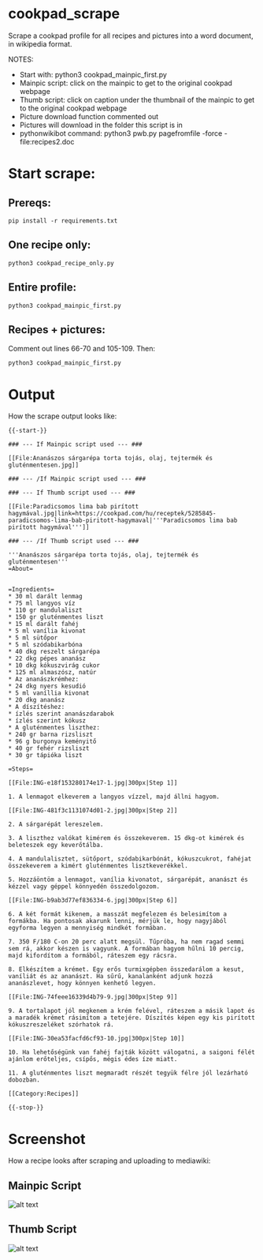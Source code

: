 # cookpad_scrape
Scrape a cookpad profile for all recipes and pictures into a word document, in wikipedia format. 

NOTES:

* Start with: python3 cookpad_mainpic_first.py
* Mainpic script: click on the mainpic to get to the original cookpad webpage
* Thumb script: click on caption under the thumbnail of the mainpic to get to the original cookpad webpage
* Picture download function commented out
* Pictures will download in the folder this script is in
* pythonwikibot command:
    python3 pwb.py pagefromfile -force -file:recipes2.doc

# Start scrape:
## Prereqs:
```
pip install -r requirements.txt
```
## One recipe only:
```
python3 cookpad_recipe_only.py
```
## Entire profile:
```
python3 cookpad_mainpic_first.py
```
## Recipes + pictures:
Comment out lines 66-70 and 105-109. Then:
```
python3 cookpad_mainpic_first.py
```


# Output
How the scrape output looks like:

```
{{-start-}}

### --- If Mainpic script used --- ###

[[File:Ananászos sárgarépa torta tojás, olaj, tejtermék és gluténmentesen.jpg]]

### --- /If Mainpic script used --- ###

### --- If Thumb script used --- ###

[[File:Paradicsomos lima bab pirított hagymával.jpg|link=https://cookpad.com/hu/receptek/5285845-paradicsomos-lima-bab-piritott-hagymaval|'''Paradicsomos lima bab pirított hagymával''']]

### --- /If Thumb script used --- ###

'''Ananászos sárgarépa torta tojás, olaj, tejtermék és gluténmentesen'''
=About=


=Ingredients=
* 30 ml darált lenmag
* 75 ml langyos víz
* 110 gr mandulaliszt
* 150 gr gluténmentes liszt
* 15 ml darált fahéj
* 5 ml vanília kivonat
* 5 ml sütőpor
* 5 ml szódabikarbóna
* 40 dkg reszelt sárgarépa
* 22 dkg pépes ananász
* 10 dkg kókuszvirág cukor
* 125 ml almaszósz, natúr
* Az ananászkrémhez:
* 24 dkg nyers kesudió
* 5 ml vaníllia kivonat
* 20 dkg ananász
* A díszítéshez:
* ízlés szerint ananászdarabok
* ízlés szerint kókusz
* A gluténmentes liszthez:
* 240 gr barna rizsliszt
* 96 g burgonya keményitő
* 40 gr fehér rizsliszt
* 30 gr tápióka liszt

=Steps=

[[File:ING-e18f153280174e17-1.jpg|300px|Step 1]]

1. A lenmagot elkeverem a langyos vízzel, majd állni hagyom.

[[File:ING-481f3c1131074d01-2.jpg|300px|Step 2]]

2. A sárgarépát lereszelem.

3. A liszthez valókat kimérem és összekeverem. 15 dkg-ot kimérek és beleteszek egy keverőtálba.

4. A mandulalisztet, sütőport, szódabikarbónát, kókuszcukrot, fahéjat összekeverem a kimért gluténmentes lisztkeverékkel.

5. Hozzáöntöm a lenmagot, vanília kivonatot, sárgarépát, ananászt és kézzel vagy géppel könnyedén összedolgozom.

[[File:ING-b9ab3d77ef836334-6.jpg|300px|Step 6]]

6. A két formát kikenem, a masszát megfelezem és belesimítom a formákba. Ha pontosak akarunk lenni, mérjük le, hogy nagyjából egyforma legyen a mennyiség mindkét formában.

7. 350 F/180 C-on 20 perc alatt megsül. Tűpróba, ha nem ragad semmi sem rá, akkor készen is vagyunk. A formában hagyom hűlni 10 percig, majd kifordítom a formából, ráteszem egy rácsra.

8. Elkészítem a krémet. Egy erős turmixgépben összedarálom a kesut, vaníliát és az ananászt. Ha sűrű, kanalanként adjunk hozzá ananászlevet, hogy könnyen kenhető legyen.

[[File:ING-74feee16339d4b79-9.jpg|300px|Step 9]]

9. A tortalapot jól megkenem a krém felével, ráteszem a másik lapot és a maradék krémet rásimítom a tetejére. Díszítés képen egy kis pirított kókuszreszeléket szórhatok rá.

[[File:ING-30ea53facfd6cf93-10.jpg|300px|Step 10]]

10. Ha lehetőségünk van fahéj fajták között válogatni, a saigoni félét ajánlom erőteljes, csípős, mégis édes íze miatt.

11. A gluténmentes liszt megmaradt részét tegyük félre jól lezárható dobozban.

[[Category:Recipes]]

{{-stop-}}
```

# Screenshot
How a recipe looks after scraping and uploading to mediawiki:

## Mainpic Script
![alt text](https://github.com/pomkos/cookpad_scrape/blob/master/Sample%20-%20import%20to%20wiki%20thumb%20-%20Pineapple%20Carrot%20Cake.jpg)
## Thumb Script
![alt text](https://github.com/pomkos/cookpad_scrape/blob/master/Sample%20-%20import%20to%20wiki%20mainpic%20-%20M%C3%A1ln%C3%A1s%20k%C3%A1v%C3%A9torta%20-%20.jpg)
